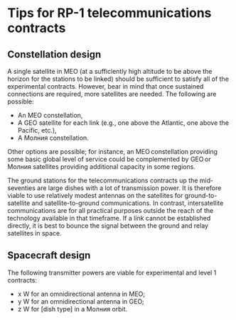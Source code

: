 # Tips for RP-1 telecommunications contracts

## Constellation design

A single satellite in MEO (at a sufficiently high altitude to be above the horizon for the stations to be linked) should be sufficient to satisfy all of the experimental contracts. However, bear in mind that once sustained connections are required, more satellites are needed. The following are possible:
- An MEO constellation,
- A GEO satellite for each link (e.g., one above the Atlantic, one above the Pacific, etc.),
- A Молния constellation.

Other options are possible; for instance, an MEO constellation providing some basic global level of service could be complemented by GEO or Молния satellites providing additional capacity in some regions.

The ground stations for the telecommunications contracts up the mid-seventies are large dishes with a lot of transmission power. It is therefore viable to use relatively modest antennas on the satellites for ground-to-satellite and satellite-to-ground communications.  In contrast, intersatellite communications are for all practical purposes outside the reach of the technology available in that timeframe. If a link cannot be established directly, it is best to bounce the signal between the ground and relay satellites in space.

## Spacecraft design

The following transmitter powers are viable for experimental and level 1 contracts:
* x W for an omnidirectional antenna in MEO;
* y W for an omnidirectional antenna in GEO;
* z W for [dish type] in a Молния orbit.


